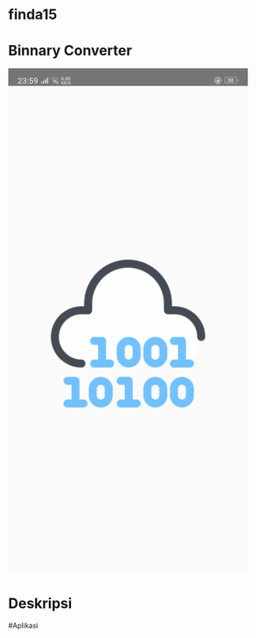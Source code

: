 # finda15

# Binnary Converter
![alt text](https://raw.githubusercontent.com/SMKCoding2019/finda15/master/Screenshoot%20App/Screenshot_2019-04-11-23-59-26-23.png)

# Deskripsi

#Aplikasi 

